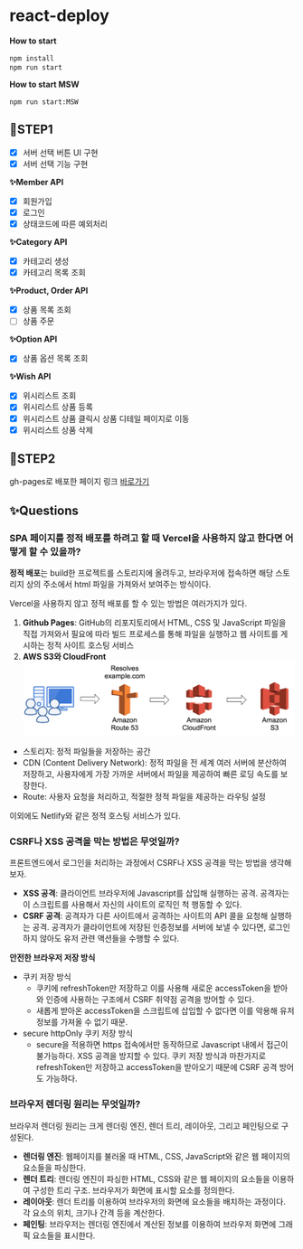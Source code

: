 # react-deploy

**How to start**

```
npm install
npm run start
```

**How to start MSW**

```
npm run start:MSW
```

## 📜STEP1

- [x] 서버 선택 버튼 UI 구현
- [x] 서버 선택 기능 구현

**✨Member API**

- [x] 회원가입
- [x] 로그인
- [x] 상태코드에 따른 예외처리

**✨Category API**

- [x] 카테고리 생성
- [x] 카테고리 목록 조회

**✨Product, Order API**

- [x] 상품 목록 조회
- [ ] 상품 주문

**✨Option API**

- [x] 상품 옵션 목록 조회

**✨Wish API**

- [x] 위시리스트 조회
- [x] 위시리스트 상품 등록
- [x] 위시리스트 상품 클릭시 상품 디테일 페이지로 이동
- [x] 위시리스트 상품 삭제

## 📜STEP2

gh-pages로 배포한 페이지 링크
[바로가기](https://yeahzee0421.github.io/react-deploy/)

## ✨Questions

### SPA 페이지를 정적 배포를 하려고 할 때 Vercel을 사용하지 않고 한다면 어떻게 할 수 있을까?

**정적 배포**는 build한 프로젝트를 스토리지에 올려두고, 브라우저에 접속하면 해당 스토리지 상의 주소에서 html 파일을 가져와서 보여주는 방식이다.

Vercel을 사용하지 않고 정적 배포를 할 수 있는 방법은 여러가지가 있다.

1. **Github Pages**: GitHub의 리포지토리에서 HTML, CSS 및 JavaScript 파일을 직접 가져와서 필요에 따라 빌드 프로세스를 통해 파일을 실행하고 웹 사이트를 게시하는 정적 사이트 호스팅 서비스
2. **AWS S3와 CloudFront**
   ![aws-deploy-flow](image.png)

- 스토리지: 정적 파일들을 저장하는 공간
- CDN (Content Delivery Network): 정적 파일을 전 세계 여러 서버에 분산하여 저장하고, 사용자에게 가장 가까운 서버에서 파일을 제공하여 빠른 로딩 속도를 보장한다.
- Route: 사용자 요청을 처리하고, 적절한 정적 파일을 제공하는 라우팅 설정

이외에도 Netlify와 같은 정적 호스팅 서비스가 있다.

### CSRF나 XSS 공격을 막는 방법은 무엇일까?

프론트엔드에서 로그인을 처리하는 과정에서 CSRF나 XSS 공격을 막는 방법을 생각해보자.

- **XSS 공격**: 클라이언트 브라우저에 Javascript를 삽입해 실행하는 공격. 공격자는 이 스크립트를 사용해서 자신의 사이트의 로직인 척 행동할 수 있다.
- **CSRF 공격**: 공격자가 다른 사이트에서 공격하는 사이트의 API 콜을 요청해 실행하는 공격. 공격자가 클라이언트에 저장된 인증정보를 서버에 보낼 수 있다면, 로그인하지 않아도 유저 관련 액션들을 수행할 수 있다.

**안전한 브라우저 저장 방식**

- 쿠키 저장 방식
  - 쿠키에 refreshToken만 저장하고 이를 사용해 새로운 accessToken을 받아와 인증에 사용하는 구조에서 CSRF 취약점 공격을 방어할 수 있다.
  - 새롭게 받아온 accessToken을 스크립트에 삽입할 수 없다면 이를 악용해 유저 정보를 가져올 수 없기 때문.
- secure httpOnly 쿠키 저장 방식
  - secure을 적용하면 https 접속에서만 동작하므로 Javascript 내에서 접근이 불가능하다. XSS 공격을 방지할 수 있다. 쿠키 저장 방식과 마찬가지로 refreshToken만 저장하고 accessToken을 받아오기 때문에 CSRF 공격 방어도 가능하다.

### 브라우저 렌더링 원리는 무엇일까?

브라우저 렌더링 원리는 크게 렌더링 엔진, 렌더 트리, 레이아웃, 그리고 페인팅으로 구성된다.

- **렌더링 엔진**: 웹페이지를 불러올 때 HTML, CSS, JavaScript와 같은 웹 페이지의 요소들을 파싱한다.
- **렌더 트리**: 렌더링 엔진이 파싱한 HTML, CSS와 같은 웹 페이지의 요소들을 이용하여 구성한 트리 구조. 브라우저가 화면에 표시할 요소를 정의한다.
- **레이아웃**: 렌더 트리를 이용하여 브라우저의 화면에 요소들을 배치하는 과정이다. 각 요소의 위치, 크기나 간격 등을 계산한다.
- **페인팅**: 브라우저는 렌더링 엔진에서 계산된 정보를 이용하여 브라우저 화면에 그래픽 요소들을 표시한다.
